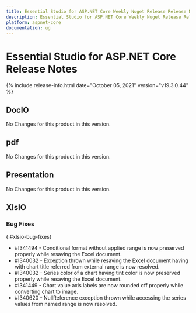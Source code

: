 ```yaml
---
title: Essential Studio for ASP.NET Core Weekly Nuget Release Release Notes  
description: Essential Studio for ASP.NET Core Weekly Nuget Release Release Notes  
platform: aspnet-core
documentation: ug
---
```


# Essential Studio for ASP.NET Core  Release Notes  

{% include release-info.html date="October 05, 2021"  version="v19.3.0.44" %} 







## DocIO

No Changes for this product in this version.

[//]: # "Delete the contents of this file while new content is added."

## pdf

No Changes for this product in this version.

[//]: # "Delete the contents of this file while new content is added."

## Presentation

No Changes for this product in this version.

[//]: # "Delete the contents of this file while new content is added."

## XlsIO

### Bug Fixes
{:#xlsio-bug-fixes}

* \#I341494 - Conditional format without applied range is now preserved properly while resaving the Excel document.
* \#I340032 - Exception thrown while resaving the Excel document having with chart title referred from external range is now resolved.
* \#I340032 - Series color of a chart having tint color is now preserved properly while resaving the Excel document.
* \#I341449 - Chart value axis labels are now rounded off properly while converting chart to image.
* \#I340620 - NullReference exception thrown while accessing the series values from named range is now resolved.
